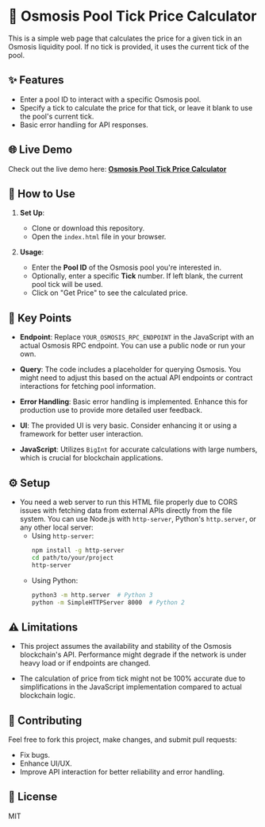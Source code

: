 # 🧮 Osmosis Pool Tick Price Calculator

This is a simple web page that calculates the price for a given tick in an Osmosis liquidity pool. If no tick is provided, it uses the current tick of the pool.

## ✨ Features

- Enter a pool ID to interact with a specific Osmosis pool.
- Specify a tick to calculate the price for that tick, or leave it blank to use the pool's current tick.
- Basic error handling for API responses.

## 🌐 Live Demo 

Check out the live demo here: **[Osmosis Pool Tick Price Calculator](https://YOUR_USERNAME.github.io/REPO_NAME/)**

## 📝 How to Use

1. **Set Up**: 
   - Clone or download this repository.
   - Open the `index.html` file in your browser.

2. **Usage**:
   - Enter the **Pool ID** of the Osmosis pool you're interested in.
   - Optionally, enter a specific **Tick** number. If left blank, the current pool tick will be used.
   - Click on "Get Price" to see the calculated price.

## 🔑 Key Points

- **Endpoint**: Replace `YOUR_OSMOSIS_RPC_ENDPOINT` in the JavaScript with an actual Osmosis RPC endpoint. You can use a public node or run your own.

- **Query**: The code includes a placeholder for querying Osmosis. You might need to adjust this based on the actual API endpoints or contract interactions for fetching pool information.

- **Error Handling**: Basic error handling is implemented. Enhance this for production use to provide more detailed user feedback.

- **UI**: The provided UI is very basic. Consider enhancing it or using a framework for better user interaction.

- **JavaScript**: Utilizes `BigInt` for accurate calculations with large numbers, which is crucial for blockchain applications.

## ⚙️ Setup

- You need a web server to run this HTML file properly due to CORS issues with fetching data from external APIs directly from the file system. You can use Node.js with `http-server`, Python's `http.server`, or any other local server:
  - Using `http-server`: 
    ```sh
    npm install -g http-server
    cd path/to/your/project
    http-server
    ```
  - Using Python:
    ```sh
    python3 -m http.server  # Python 3
    python -m SimpleHTTPServer 8000  # Python 2
    ```

## ⚠️ Limitations

- This project assumes the availability and stability of the Osmosis blockchain's API. Performance might degrade if the network is under heavy load or if endpoints are changed.

- The calculation of price from tick might not be 100% accurate due to simplifications in the JavaScript implementation compared to actual blockchain logic.

## 🤝 Contributing

Feel free to fork this project, make changes, and submit pull requests:

- Fix bugs.
- Enhance UI/UX.
- Improve API interaction for better reliability and error handling.

## 📜 License

MIT
